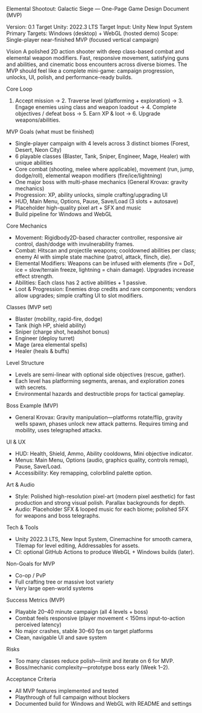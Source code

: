 Elemental Shootout: Galactic Siege — One-Page Game Design Document (MVP)

Version: 0.1
Target Unity: 2022.3 LTS
Target Input: Unity New Input System
Primary Targets: Windows (desktop) + WebGL (hosted demo)
Scope: Single-player near-finished MVP (focused vertical campaign)

Vision
A polished 2D action shooter with deep class-based combat and elemental weapon modifiers. Fast, responsive movement, satisfying guns and abilities, and cinematic boss encounters across diverse biomes. The MVP should feel like a complete mini-game: campaign progression, unlocks, UI, polish, and performance-ready builds.

Core Loop
1. Accept mission → 2. Traverse level (platforming + exploration) → 3. Engage enemies using class and weapon loadout → 4. Complete objectives / defeat boss → 5. Earn XP & loot → 6. Upgrade weapons/abilities.

MVP Goals (what must be finished)
- Single-player campaign with 4 levels across 3 distinct biomes (Forest, Desert, Neon City)
- 6 playable classes (Blaster, Tank, Sniper, Engineer, Mage, Healer) with unique abilities
- Core combat (shooting, melee where applicable), movement (run, jump, dodge/roll), elemental weapon modifiers (fire/ice/lightning)
- One major boss with multi-phase mechanics (General Krovax: gravity mechanics)
- Progression: XP, ability unlocks, simple crafting/upgrading UI
- HUD, Main Menu, Options, Pause, Save/Load (3 slots + autosave)
- Placeholder high-quality pixel art + SFX and music
- Build pipeline for Windows and WebGL

Core Mechanics
- Movement: Rigidbody2D-based character controller, responsive air control, dash/dodge with invulnerability frames.
- Combat: Hitscan and projectile weapons; cooldowned abilities per class; enemy AI with simple state machine (patrol, attack, flinch, die).
- Elemental Modifiers: Weapons can be infused with elements (fire = DoT, ice = slow/terrain freeze, lightning = chain damage). Upgrades increase effect strength.
- Abilities: Each class has 2 active abilities + 1 passive.
- Loot & Progression: Enemies drop credits and rare components; vendors allow upgrades; simple crafting UI to slot modifiers.

Classes (MVP set)
- Blaster (mobility, rapid-fire, dodge)
- Tank (high HP, shield ability)
- Sniper (charge shot, headshot bonus)
- Engineer (deploy turret)
- Mage (area elemental spells)
- Healer (heals & buffs)

Level Structure
- Levels are semi-linear with optional side objectives (rescue, gather).
- Each level has platforming segments, arenas, and exploration zones with secrets.
- Environmental hazards and destructible props for tactical gameplay.

Boss Example (MVP)
- General Krovax: Gravity manipulation—platforms rotate/flip, gravity wells spawn, phases unlock new attack patterns. Requires timing and mobility, uses telegraphed attacks.

UI & UX
- HUD: Health, Shield, Ammo, Ability cooldowns, Mini objective indicator.
- Menus: Main Menu, Options (audio, graphics quality, controls remap), Pause, Save/Load.
- Accessibility: Key remapping, colorblind palette option.

Art & Audio
- Style: Polished high-resolution pixel-art (modern pixel aesthetic) for fast production and strong visual polish. Parallax backgrounds for depth.
- Audio: Placeholder SFX & looped music for each biome; polished SFX for weapons and boss telegraphs.

Tech & Tools
- Unity 2022.3 LTS, New Input System, Cinemachine for smooth camera, Tilemap for level editing, Addressables for assets.
- CI: optional GitHub Actions to produce WebGL + Windows builds (later).

Non-Goals for MVP
- Co-op / PvP
- Full crafting tree or massive loot variety
- Very large open-world systems

Success Metrics (MVP)
- Playable 20–40 minute campaign (all 4 levels + boss)
- Combat feels responsive (player movement < 150ms input-to-action perceived latency)
- No major crashes, stable 30–60 fps on target platforms
- Clean, navigable UI and save system

Risks
- Too many classes reduce polish—limit and iterate on 6 for MVP.
- Boss/mechanic complexity—prototype boss early (Week 1–2).

Acceptance Criteria
- All MVP features implemented and tested
- Playthrough of full campaign without blockers
- Documented build for Windows and WebGL with README and settings